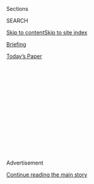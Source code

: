 <div id="app">

<div>

<div>

<div>

<div class="NYTAppHideMasthead css-1q2w90k e1suatyy0">

<div class="section css-ui9rw0 e1suatyy2">

<div class="css-eph4ug er09x8g0">

<div class="css-6n7j50">

</div>

<span class="css-1dv1kvn">Sections</span>

<div class="css-10488qs">

<span class="css-1dv1kvn">SEARCH</span>

</div>

[Skip to content](#site-content)[Skip to site
index](#site-index)

</div>

<div id="masthead-section-label" class="css-1wr3we4 eaxe0e00">

[Briefing](https://www.nytimes.com/interactive/2018/briefing/global-morning-briefing-newsletter-signup.html)

</div>

<div class="css-10698na e1huz5gh0">

</div>

</div>

<div id="masthead-bar-one" class="section hasLinks css-15hmgas e1csuq9d3">

<div class="css-uqyvli e1csuq9d0">

</div>

<div class="css-1uqjmks e1csuq9d1">

</div>

<div class="css-9e9ivx">

[](https://myaccount.nytimes.com/auth/login?response_type=cookie&client_id=vi)

</div>

<div class="css-1bvtpon e1csuq9d2">

[Today’s
Paper](https://www.nytimes.com/section/todayspaper)

</div>

</div>

</div>

</div>

<div data-aria-hidden="false">

<div id="site-content" data-role="main">

<div>

<div class="css-1aor85t" style="opacity:0.000000001;z-index:-1;visibility:hidden">

<div class="css-1hqnpie">

<div class="css-epjblv">

<span class="css-17xtcya">[Briefing](/interactive/2018/briefing/global-morning-briefing-newsletter-signup.html)</span><span class="css-x15j1o">|</span><span class="css-fwqvlz">Coronavirus,
U.S.-China Feud, Climate Change: Your Friday
Briefing</span>

</div>

<div class="css-k008qs">

<div class="css-1iwv8en">

<span class="css-18z7m18"></span>

<div>

</div>

</div>

<span class="css-1n6z4y">https://nyti.ms/2OQzoRX</span>

<div class="css-1705lsu">

<div class="css-4xjgmj">

<div class="css-4skfbu" data-role="toolbar" data-aria-label="Social Media Share buttons, Save button, and Comments Panel with current comment count" data-testid="share-tools">

  - 
  - 
  - 
  - 
    
    <div class="css-6n7j50">
    
    </div>

  - 

</div>

</div>

</div>

</div>

</div>

</div>

<div id="NYT_TOP_BANNER_REGION" class="css-13pd83m">

</div>

<div id="top-wrapper" class="css-1sy8kpn">

<div id="top-slug" class="css-l9onyx">

Advertisement

</div>

[Continue reading the main
story](#after-top)

<div class="ad top-wrapper" style="text-align:center;height:100%;display:block;min-height:250px">

<div id="top" class="place-ad" data-position="top" data-size-key="top">

</div>

</div>

<div id="after-top">

</div>

</div>

<div>

<div id="sponsor-wrapper" class="css-1hyfx7x">

<div id="sponsor-slug" class="css-19vbshk">

Supported by

</div>

[Continue reading the main
story](#after-sponsor)

<div id="sponsor" class="ad sponsor-wrapper" style="text-align:center;height:100%;display:block">

</div>

<div id="after-sponsor">

</div>

</div>

<div class="css-186x18t">

</div>

<div class="css-1vkm6nb ehdk2mb0">

# Coronavirus, U.S.-China Feud, Climate Change: Your Friday Briefing

</div>

Here’s what you need to know.

<div class="css-18e8msd">

<div class="css-vp77d3 epjyd6m0">

<div class="css-hus3qt ey68jwv0" data-aria-hidden="true">

[![Isabella
Kwai](https://static01.nyt.com/images/2019/09/17/reader-center/author-isabella-kwai/author-isabella-kwai-thumbLarge.png
"Isabella Kwai")](https://www.nytimes.com/by/isabella-kwai)

</div>

<div class="css-1baulvz">

By [<span class="css-1baulvz last-byline" itemprop="name">Isabella
Kwai</span>](https://www.nytimes.com/by/isabella-kwai)

</div>

</div>

  - 
    
    <div class="css-ld3wwf e16638kd2">
    
    July 24,
    2020
    
    </div>

  - 
    
    <div class="css-4xjgmj">
    
    <div class="css-d8bdto" data-role="toolbar" data-aria-label="Social Media Share buttons, Save button, and Comments Panel with current comment count" data-testid="share-tools">
    
      - 
      - 
      - 
      - 
        
        <div class="css-6n7j50">
        
        </div>
    
      - 
    
    </div>
    
    </div>

</div>

</div>

<div class="section meteredContent css-1r7ky0e" name="articleBody" itemprop="articleBody">

<div class="css-1fanzo5 StoryBodyCompanionColumn">

<div class="css-53u6y8">

(Want to get this briefing by email? Here’s the
[sign-up](https://www.nytimes.com/morning-briefing).)

> Good morning.
> 
> We’re covering the U.S. passing **4 million cases**, a stumbling
> **reopening in Spain** and climate change prompting **a global
> migration.**

</div>

</div>

<div style="max-width:100%;margin:0 auto">

<div class="css-17dprlf" data-id="100000004069963" data-slug="morning-briefing-weather-module" style="max-width:600px">

</div>

</div>

<div class="css-1fanzo5 StoryBodyCompanionColumn">

<div class="css-53u6y8">

-----

</div>

</div>

<div class="css-79elbk" data-testid="photoviewer-wrapper">

<div class="css-z3e15g" data-testid="photoviewer-wrapper-hidden">

</div>

<div class="css-1a48zt4 ehw59r15" data-testid="photoviewer-children">

![<span class="css-16f3y1r e13ogyst0" data-aria-hidden="true">A
drive-through coronavirus testing site in California on
Thursday. </span><span class="css-cnj6d5 e1z0qqy90" itemprop="copyrightHolder"><span class="css-1ly73wi e1tej78p0">Credit...</span><span>Max
Whittaker for The New York
Times</span></span>](https://static01.nyt.com/images/2020/07/23/multimedia/23virusus-ambriefing/merlin_174873576_79389ec8-5383-47a1-938e-ed6696fe9163-articleLarge.jpg?quality=75&auto=webp&disable=upscale)

</div>

</div>

<div class="css-1fanzo5 StoryBodyCompanionColumn">

<div class="css-53u6y8">

## U.S. passes four million cases

The U.S. [passed four
million](https://www.nytimes.com/2020/07/23/world/coronavirus-covid-19.html?action=click&pgtype=Article&state=default&module=styln-coronavirus&region=TOP_BANNER&context=storylines_menu#link-39da89b8)
known coronavirus cases on Thursday, the world’s highest number. The
numbers of daily hospitalizations and deaths are also rising.

</div>

</div>

<div class="css-1fanzo5 StoryBodyCompanionColumn">

<div class="css-53u6y8">

Public health experts have warned that the actual number of people
infected is far higher than the number of reported cases and could be
[up to 13 times as high in some
regions](https://www.nytimes.com/2020/07/21/health/coronavirus-infections-us.html).

California and Texas are among the states setting daily records for new
infections. More than 143,000 people have died in the U.S.

**Spain reopening:** New coronavirus cases have [quadrupled in Spain
since it lifted a strict lockdown in
June](https://www.nytimes.com/2020/07/23/world/europe/spain-coronavirus-reopening.html),
and thousands in various areas are returning to temporary lockdowns.
This time, the focus is on younger people and the risk that they are
unwittingly spreading the virus.

**In other news:**

  - **Romania** [reimposed
    restrictions](https://www.nytimes.com/2020/07/23/world/coronavirus-covid-19.html?action=click&pgtype=Article&state=default&module=styln-coronavirus&variant=show&region=TOP_BANNER&context=storylines_menu#link-7aa50c66)
    after daily new infections rose above 1,000.

  - **Belgium’s** prime minister issued [broad mask-wearing
    requirements](https://www.nytimes.com/reuters/2020/07/23/world/europe/23reuters-health-coronavirus-belgium.html)
    and warned of even stricter measures if infections continued to
    rise.

  - Case surges could be slowed if the world’s poorest people received a
    temporary **basic income**, [enabling them to stay at
    home](https://www.nytimes.com/2020/07/23/world/coronavirus-covid-19.html?action=click&pgtype=Article&state=default&module=styln-coronavirus&variant=show&region=TOP_BANNER&context=storylines_menu#link-7aa50c66),
    according to a United Nations report.

  - President Trump said he had canceled the portion of the
    **[Republican National
    Convention](https://www.nytimes.com/2020/07/23/us/politics/jacksonville-rnc.html)**
    slated for Jacksonville, Fla., citing the virus.

  - **[Costa
    Rica](https://www.nytimes.com/2020/07/23/world/coronavirus-covid-19.html)**[is
    reopening its
    borders](https://www.nytimes.com/2020/07/23/world/coronavirus-covid-19.html)
    to tourists, but U.S. citizens aren’t welcome just yet. Five flights
    a week will be allowed in from the European Union, the United
    Kingdom and Canada starting Aug. 1, the country’s tourism minister
    announced Thursday.

Here are the [latest
updates](https://www.nytimes.com/2020/07/23/world/coronavirus-covid-19.html?action=click&pgtype=Article&state=default&module=styln-coronavirus&variant=show&region=TOP_BANNER&context=storylines_menu)
and
[maps](https://www.nytimes.com/interactive/2020/world/coronavirus-maps.html)
tracking the
pandemic.

-----

</div>

</div>

<div class="css-79elbk" data-testid="photoviewer-wrapper">

<div class="css-z3e15g" data-testid="photoviewer-wrapper-hidden">

</div>

<div class="css-1a48zt4 ehw59r15" data-testid="photoviewer-children">

<div class="css-1xdhyk6 erfvjey0">

<span class="css-1ly73wi e1tej78p0">Image</span>

<div class="css-zjzyr8">

<div data-testid="lazyimage-container" style="height:257.77777777777777px">

</div>

</div>

</div>

<span class="css-16f3y1r e13ogyst0" data-aria-hidden="true">China’s
leader, Xi Jinping, remains the ultimate arbiter of the policy debate in
Beijing but has not spoken out on the deterioration in relations with
the United States.
</span><span class="css-cnj6d5 e1z0qqy90" itemprop="copyrightHolder"><span class="css-1ly73wi e1tej78p0">Credit...</span><span>Tingshu
Wang/Reuters</span></span>

</div>

</div>

<div class="css-1fanzo5 StoryBodyCompanionColumn">

<div class="css-53u6y8">

## China wants to punish the U.S., but how much?

China ordered the [closure of the U.S. consulate in
Chengdu](https://www.nytimes.com/2020/07/24/world/asia/china-us-consulate-chengdu.html)
on Friday, saying it was a retaliation for Washington’s decision earlier
this week to close China’s consulate in Houston.

</div>

</div>

<div class="css-1fanzo5 StoryBodyCompanionColumn">

<div class="css-53u6y8">

The tit-for-tat consulate closures were yet another twist in
deteriorating relations between Washington and Beijing, perhaps the
gravest one yet.

But behind the scenes, Chinese leaders seem to have little desire to
further escalate tensions, concerned that [a breach in relations would
hurt the economy or invite global
isolation](https://www.nytimes.com/2020/07/23/world/asia/us-china-consulate.html).
Officials are also wary that any moves could play into President Trump’s
hands during his re-election campaign.

Still, Beijing cannot afford to appear weak in the face of attacks from
the United States, and the furor is inflaming anti-American sentiment
domestically.

**Bigger picture:** China is also clashing with India, Britain, Canada,
Australia and many other countries, and it is still reeling from the
coronavirus pandemic and the global fallout.

**Related:** Cybersecurity researchers have found [a vulnerability in an
app that helps power popular Chinese-made consumer
drones](https://www.nytimes.com/2020/07/23/us/politics/dji-drones-security-vulnerability.html),
highlighting U.S. officials’ concerns that Beijing could get access to
information about
Americans.

-----

</div>

</div>

<div class="css-79elbk" data-testid="photoviewer-wrapper">

<div class="css-z3e15g" data-testid="photoviewer-wrapper-hidden">

</div>

<div class="css-1a48zt4 ehw59r15" data-testid="photoviewer-children">

<div class="css-1xdhyk6 erfvjey0">

<span class="css-1ly73wi e1tej78p0">Image</span>

<div class="css-zjzyr8">

<div data-testid="lazyimage-container" style="height:268.73333333333335px">

</div>

</div>

</div>

<span class="css-16f3y1r e13ogyst0" data-aria-hidden="true">Bruno Dey, a
former guard at the Stutthof concentration camp, hid his face as he
arrived to court in Hamburg, Germany, on
Thursday.</span><span class="css-cnj6d5 e1z0qqy90" itemprop="copyrightHolder"><span class="css-1ly73wi e1tej78p0">Credit...</span><span>Pool
photo by Fabian Bimmer</span></span>

</div>

</div>

<div class="css-1fanzo5 StoryBodyCompanionColumn">

<div class="css-53u6y8">

## Former Nazi guard is convicted

A 93-year-old man was [convicted on Thursday for helping the Nazis
murder thousands of
people](https://www.nytimes.com/2020/07/23/world/europe/holocaust-trial-nazi-guard-germany.html)
when he was a 17-year-old concentration camp guard — possibly one of the
last verdicts to be handed down to a living Holocaust participant.

Bruno Dey was found guilty of 5,230 counts of murder, one for each
person believed to have been killed in the Stuffhof concentration camp
in Poland. Tried in juvenile court, he was given a two-year suspended
sentence. Survivors and those representing them said it was too lenient.

**Context:** Prosecutors in the special office for handling Nazi-era
crimes are pushing to bring aging suspects to justice before it is too
late. It comes as the country is dealing with a resurgence in right-wing
extremism. A trial opened this week in another court for a German
suspect accused in a [plot to attack a
synagogue](https://www.nytimes.com/2020/07/21/world/europe/germany-synagogue-attack-trial.html)
that left two people
dead.

### If you have 30 minutes, this is worth it

## Climate and the coming mass migration

</div>

</div>

<div class="css-79elbk" data-testid="photoviewer-wrapper">

<div class="css-z3e15g" data-testid="photoviewer-wrapper-hidden">

</div>

<div class="css-1a48zt4 ehw59r15" data-testid="photoviewer-children">

<div class="css-1xdhyk6 erfvjey0">

<span class="css-1ly73wi e1tej78p0">Image</span>

<div class="css-zjzyr8">

<div data-testid="lazyimage-container" style="height:258.4222222222222px">

</div>

</div>

</div>

<span class="css-cnj6d5 e1z0qqy90" itemprop="copyrightHolder"><span class="css-1ly73wi e1tej78p0">Credit...</span><span>Meridith
Kohut for The New York Times</span></span>

</div>

</div>

<div class="css-1fanzo5 StoryBodyCompanionColumn">

<div class="css-53u6y8">

Above, farm workers who are struggling to harvest maize to feed their
families in Guatemala. As their land fails them and the planet warms,
hundreds of millions of people will be forced to choose between flight
or death. The result will almost certainly be the greatest wave of
global migration the world has seen.

The Times Magazine and ProPublica joined with the Pulitzer Center to
model, for the first time, how people will move across borders. With
every degree of temperature increase, [roughly a billion people will be
pushed
outside](https://www.nytimes.com/interactive/2020/07/23/magazine/climate-migration.html)
the zone in which humans have long lived.

</div>

</div>

<div class="css-1fanzo5 StoryBodyCompanionColumn">

<div class="css-53u6y8">

### Here’s what else is happening

**Obama-Biden video:** Former Vice President Joe Biden has released [a
video of a conversation with former President Barack
Obama](https://www.nytimes.com/2020/07/23/us/politics/barack-obama-joe-biden-video.html)
meant to cast President Trump as unworthy and Mr. Biden as his perfect
replacement.

**Uighur forced labor:** More than 190 organizations in 36 countries are
calling on clothing brands [to cut all ties with suppliers implicated in
Uighur forced labor in
China](https://www.nytimes.com/2020/07/23/fashion/uighur-forced-labor-cotton-fashion.html).
Targets include Adidas, Lacoste, H\&M, Abercrombie & Fitch, Ralph Lauren
and the PVH Corporation, which owns labels including Tommy Hilfiger and
Calvin Klein.

**Climate change lawsuit:** A 23-year-old law student has filed a
class-action suit accusing the [Australian government of failing to
disclose financial risks from climate
change](https://www.nytimes.com/2020/07/23/world/australia/lawsuit-climate-change-bonds.html).
Experts say it’s the first case of its kind being brought against a
sovereign nation.

**France:** The dramatic rescue of two Grenoble boys, ages 3 and 10, who
leapt from a [burning apartment into the waiting arms of a crowd
below](https://www.nytimes.com/2020/07/23/world/europe/france-children-rescue-video.html)
has drawn admiration after it was captured on
video.

</div>

</div>

<div class="css-79elbk" data-testid="photoviewer-wrapper">

<div class="css-z3e15g" data-testid="photoviewer-wrapper-hidden">

</div>

<div class="css-1a48zt4 ehw59r15" data-testid="photoviewer-children">

<div class="css-1xdhyk6 erfvjey0">

<span class="css-1ly73wi e1tej78p0">Image</span>

<div class="css-zjzyr8">

<div data-testid="lazyimage-container" style="height:258.4222222222222px">

</div>

</div>

</div>

<span class="css-cnj6d5 e1z0qqy90" itemprop="copyrightHolder"><span class="css-1ly73wi e1tej78p0">Credit...</span><span>Carlos
Garcia Rawlins/Reuters</span></span>

</div>

</div>

<div class="css-1fanzo5 StoryBodyCompanionColumn">

<div class="css-53u6y8">

**Snapshot:** Above, China’s Long March 5 rocket [blasting off from
Wenchang Space Launch
Center](https://www.nytimes.com/2020/07/22/science/mars-china-launch.html)
on Thursday on its way to Mars. The mission — which combines an orbiter,
a lander and a rover — is scheduled to arrive at Mars in February.

**Dueling albums:** Taylor Swift and Kanye West, who have been linked
since the MTV Video Music Awards in 2009, are both set to [release new
records
today.](https://www.nytimes.com/2020/07/23/arts/music/taylor-swift-kanye-west.html)

</div>

</div>

<div class="css-1fanzo5 StoryBodyCompanionColumn">

<div class="css-53u6y8">

**West End:** On Thursday, 640 theatergoers attended the first
performance in London since March (even giving a very unBritish whoop).
But some producers say further shows are [unlikely until social
distancing
ends](https://www.nytimes.com/2020/07/23/theater/west-end-london-virus.html).

**What we’re reading:** [BuzzFeed News’s Q. and
A.](https://www.buzzfeednews.com/article/davidmack/summer-travel-during-coronavirus)
with coronavirus experts on whether they’re taking vacations, and if so,
how. “A lot of them are too busy to take off, which many of us in news
can relate to,” says the Briefings editor, Andrea Kannapell. “But some
of them are, and I plan to follow their
advice.”

### Now, a break from the news

</div>

</div>

<div class="css-79elbk" data-testid="photoviewer-wrapper">

<div class="css-z3e15g" data-testid="photoviewer-wrapper-hidden">

</div>

<div class="css-1a48zt4 ehw59r15" data-testid="photoviewer-children">

<div class="css-1xdhyk6 erfvjey0">

<span class="css-1ly73wi e1tej78p0">Image</span>

<div class="css-zjzyr8">

<div data-testid="lazyimage-container" style="height:257.77777777777777px">

</div>

</div>

</div>

<span class="css-cnj6d5 e1z0qqy90" itemprop="copyrightHolder"><span class="css-1ly73wi e1tej78p0">Credit...</span><span>Bryan
Gardner for The New York Times. Food Stylist: Barrett
Washburne.</span></span>

</div>

</div>

<div class="css-1fanzo5 StoryBodyCompanionColumn">

<div class="css-53u6y8">

**Cook:** This [chicken and celery salad with wasabi-tahini
dressing](https://www.nytimes.com/2020/07/20/dining/celery-chicken-salad-recipe.html?action=click&module=RelatedLinks&pgtype=collection)
is equally delicious cold or at room temperature and can be tucked into
soft potato rolls for sandwiches.

**Listen:** Among [female-led new wave
bands](https://www.nytimes.com/2020/07/22/arts/music/women-new-wave-playlist.html?action=click&module=RelatedLinks&pgtype=collection),
the Cosmopolitans and Spider are not as well known as Kate Bush or
Blondie, but equally worth a listen.

**Do:** Changing the way we breathe can influence weight, athletic
performance, allergies, asthma, snoring, mood, stress, focus and so much
more. You can learn to [breathe better with these
exercises](https://www.nytimes.com/2020/07/18/at-home/coronavirus-breathing-exercises.html?action=click&module=RelatedLinks&pgtype=collection).

[*At Home has our full collection of
ideas*](https://www.nytimes.com/spotlight/at-home) *on what to read,
cook, watch, and do while staying safe at home.*

</div>

</div>

<div class="css-1fanzo5 StoryBodyCompanionColumn">

<div class="css-53u6y8">

### And now for the Back Story on …

## A harsh virus response in the Philippines

*With more than 70,000 infections and 1,800 deaths, the Philippines has
been hit hard by the coronavirus. President Rodrigo Duterte has
empowered the police to go home to home searching for the sick and has
warned that anyone not wearing a mask will be arrested.*

*Jason Gutierrez, who is based in Manila, spoke to our colleagues from
the* [*Coronavirus
Briefing*](https://static.nytimes.com/email-content/CB_sample.html)
*about the government’s heavy-handed approach.*

**What is the status of the virus in the Philippines?**

The government hasn’t really been upfront about what’s happening.
President Duterte just said that all we can do is wait for the experts
in the United States or China to develop a vaccine and basically advised
the public to follow the rules or risk arrest.

Our Health Ministry is seen by many as really inefficient. It lets Mr.
Duterte say what he wants to say and does not clarify it in
public.

</div>

</div>

<div class="css-79elbk" data-testid="photoviewer-wrapper">

<div class="css-z3e15g" data-testid="photoviewer-wrapper-hidden">

</div>

<div class="css-1a48zt4 ehw59r15" data-testid="photoviewer-children">

<div class="css-1xdhyk6 erfvjey0">

<span class="css-1ly73wi e1tej78p0">Image</span>

<div class="css-zjzyr8">

<div data-testid="lazyimage-container" style="height:274.53333333333336px">

</div>

</div>

</div>

<span class="css-16f3y1r e13ogyst0" data-aria-hidden="true">A police
officer in an armored personnel carrier during the lockdown in Manila
last
week. </span><span class="css-cnj6d5 e1z0qqy90" itemprop="copyrightHolder"><span class="css-1ly73wi e1tej78p0">Credit...</span><span>Aaron
Favila/Associated Press</span></span>

</div>

</div>

<div class="css-1fanzo5 StoryBodyCompanionColumn">

<div class="css-53u6y8">

**What is the situation in Manila?**

People in the city have to go through checkpoints, and cops go around
some areas in fatigues, like they’re going into battle. Some carry large
firearms. It’s worrying because it’s militarizing the response.

In some areas, especially the impoverished parts, people are really
afraid to leave their homes and are basically told to just wait it out
for food and medical advice or risk being arrested.

</div>

</div>

<div class="css-1fanzo5 StoryBodyCompanionColumn">

<div class="css-53u6y8">

**What has the response been to President Duterte saying the police
would arrest people who didn’t wear masks?**

In a lot of places, you see people in public always wearing medical
masks. Ironically, he does not wear a mask whenever he meets his
officials, and he only wore a mask when he made that threat.

Militarizing the response is probably his way of telling the public that
he, as a strongman president, is doing something.

-----

> That’s it for this briefing. Let [RZA’s guided
> explorations](https://open.spotify.com/playlist/4j69qjJM2f288elsB28FQG)
> take you away. Have a great weekend.
> 
> — Isabella

-----

**Thank you**  
To Theodore Kim and Jahaan Singh for the break from the news. You can
reach the team at
[briefing@nytimes.com](mailto:briefing+midnight@nytimes.com?subject=Briefing%20Feedback).

**P.S.**  
• We’re listening to “[The Daily](https://www.nytimes.com/thedaily).”
Our latest episode is about the deployment of federal forces to U.S.
cities.  
• Here’s today’s [Mini Crossword
puzzle](https://www.nytimes.com/crosswords/game/mini), and a clue:
So-called “rabbit food” (five letters). [You can find all our puzzles
here](https://www.nytimes.com/crosswords).  
• The Times is [acquiring Serial Productions](https://t.co/IjClG0T68u),
a group of long-form audio journalists, and has formed a creative and
strategic alliance with “This American Life,” a show that transformed
audio journalism.

</div>

</div>

</div>

<div>

</div>

<div>

</div>

<div>

</div>

<div>

<div id="bottom-wrapper" class="css-1ede5it">

<div id="bottom-slug" class="css-l9onyx">

Advertisement

</div>

[Continue reading the main
story](#after-bottom)

<div id="bottom" class="ad bottom-wrapper" style="text-align:center;height:100%;display:block;min-height:90px">

</div>

<div id="after-bottom">

</div>

</div>

</div>

</div>

</div>

## Site Index

<div>

</div>

## Site Information Navigation

  - [© <span>2020</span> <span>The New York Times
    Company</span>](https://help.nytimes.com/hc/en-us/articles/115014792127-Copyright-notice)

<!-- end list -->

  - [NYTCo](https://www.nytco.com/)
  - [Contact
    Us](https://help.nytimes.com/hc/en-us/articles/115015385887-Contact-Us)
  - [Work with us](https://www.nytco.com/careers/)
  - [Advertise](https://nytmediakit.com/)
  - [T Brand Studio](http://www.tbrandstudio.com/)
  - [Your Ad
    Choices](https://www.nytimes.com/privacy/cookie-policy#how-do-i-manage-trackers)
  - [Privacy](https://www.nytimes.com/privacy)
  - [Terms of
    Service](https://help.nytimes.com/hc/en-us/articles/115014893428-Terms-of-service)
  - [Terms of
    Sale](https://help.nytimes.com/hc/en-us/articles/115014893968-Terms-of-sale)
  - [Site
    Map](https://spiderbites.nytimes.com)
  - [Help](https://help.nytimes.com/hc/en-us)
  - [Subscriptions](https://www.nytimes.com/subscription?campaignId=37WXW)

</div>

</div>

</div>

</div>
